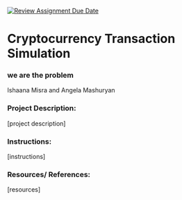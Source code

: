 [![Review Assignment Due Date](https://classroom.github.com/assets/deadline-readme-button-22041afd0340ce965d47ae6ef1cefeee28c7c493a6346c4f15d667ab976d596c.svg)](https://classroom.github.com/a/am3xLbu5)
# Cryptocurrency Transaction Simulation
 
### we are the problem

Ishaana Misra and Angela Mashuryan 
       
### Project Description:

[project description]
  
### Instructions:

[instructions]

### Resources/ References:

[resources]
